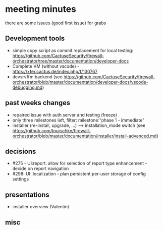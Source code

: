 # meeting minutes

there are some issues (good first issue) for grabs

## Development tools
- simple copy script as commit replacement for local testing: <https://github.com/CactuseSecurity/firewall-orchestrator/tree/master/documentation/developer-docs>
- Complete VM (without vscode) - https://xfer.cactus.de/index.php/f/130767
- devsrvffm backend (see https://github.com/CactuseSecurity/firewall-orchestrator/blob/master/documentation/developer-docs/vscode-debugging.md)

## past weeks changes
- repaired issue with auth server and testing (freeze)
- only three milestones left, filter: milestone:"phase 1 - immediate" 
- installer (re-install, upgrade, ...) --> installation_mode switch (see <https://github.com/tpurschke/firewall-orchestrator/blob/master/documentation/installer/install-advanced.md>)

## decisions
- #275 - UI:report: allow for selection of report type enhancement - decide on report navigation
- #298: UI: localization - plan persistent per-user storage of config settings 

## presentations
- installer overview (Valentin)

## misc
